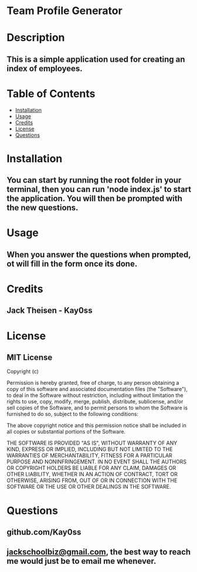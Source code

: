 # Team Profile Generator

# Description
## This is a simple application used for creating an index of employees.

# Table of Contents

- [Installation](#installation)
- [Usage](#usage)
- [Credits](#credits)
- [License](#license)
- [Questions](#questions)



# Installation
## You can start by running the root folder in your terminal, then you can run 'node index.js' to start the application. You will then be prompted with the new questions.


# Usage
## When you answer the questions when prompted, ot will fill in the form once its done.




# Credits
## Jack Theisen - Kay0ss


# License
## MIT License

Copyright (c)

Permission is hereby granted, free of charge, to any person obtaining a copy
of this software and associated documentation files (the "Software"), to deal
in the Software without restriction, including without limitation the rights
to use, copy, modify, merge, publish, distribute, sublicense, and/or sell
copies of the Software, and to permit persons to whom the Software is
furnished to do so, subject to the following conditions:

The above copyright notice and this permission notice shall be included in all
copies or substantial portions of the Software.

THE SOFTWARE IS PROVIDED "AS IS", WITHOUT WARRANTY OF ANY KIND, EXPRESS OR
IMPLIED, INCLUDING BUT NOT LIMITED TO THE WARRANTIES OF MERCHANTABILITY,
FITNESS FOR A PARTICULAR PURPOSE AND NONINFRINGEMENT. IN NO EVENT SHALL THE
AUTHORS OR COPYRIGHT HOLDERS BE LIABLE FOR ANY CLAIM, DAMAGES OR OTHER
LIABILITY, WHETHER IN AN ACTION OF CONTRACT, TORT OR OTHERWISE, ARISING FROM,
OUT OF OR IN CONNECTION WITH THE SOFTWARE OR THE USE OR OTHER DEALINGS IN THE
SOFTWARE.


# Questions
## github.com/Kay0ss
## jackschoolbiz@gmail.com, the best way to reach me would just be to email me whenever.


    
    